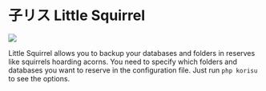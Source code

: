 # 子リス Little Squirrel

[<img src="https://lh4.googleusercontent.com/-GB1rij0b1s4/VH2NMVo9pHI/AAAAAAAAQtI/joHtY5VybLM/s800/korisu.png"/>](https://github.com/kakirigi)


Little Squirrel allows you to backup your databases and folders in reserves like squirrels hoarding acorns. You need to specify which folders and databases you want to reserve in the configuration file. Just run `php korisu` to see the options.